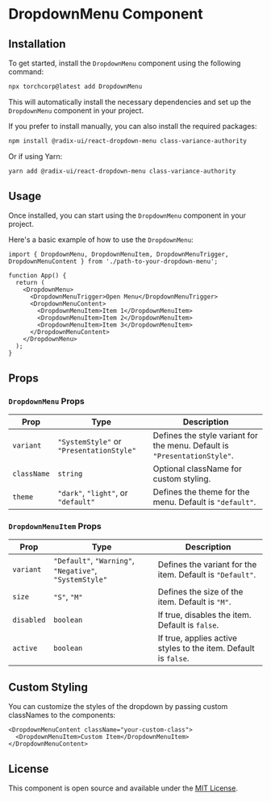 
# DropdownMenu Component

## Installation

To get started, install the `DropdownMenu` component using the following command:

```bash
npx torchcorp@latest add DropdownMenu
```

This will automatically install the necessary dependencies and set up the `DropdownMenu` component in your project.

If you prefer to install manually, you can also install the required packages:

```bash
npm install @radix-ui/react-dropdown-menu class-variance-authority
```

Or if using Yarn:

```bash
yarn add @radix-ui/react-dropdown-menu class-variance-authority
```

## Usage

Once installed, you can start using the `DropdownMenu` component in your project.

Here's a basic example of how to use the `DropdownMenu`:

```tsx
import { DropdownMenu, DropdownMenuItem, DropdownMenuTrigger, DropdownMenuContent } from './path-to-your-dropdown-menu';

function App() {
  return (
    <DropdownMenu>
      <DropdownMenuTrigger>Open Menu</DropdownMenuTrigger>
      <DropdownMenuContent>
        <DropdownMenuItem>Item 1</DropdownMenuItem>
        <DropdownMenuItem>Item 2</DropdownMenuItem>
        <DropdownMenuItem>Item 3</DropdownMenuItem>
      </DropdownMenuContent>
    </DropdownMenu>
  );
}
```

## Props

### `DropdownMenu` Props

| Prop       | Type               | Description                                    |
|------------|--------------------|------------------------------------------------|
| `variant`  | `"SystemStyle"` or `"PresentationStyle"` | Defines the style variant for the menu. Default is `"PresentationStyle"`. |
| `className`| `string`           | Optional className for custom styling.         |
| `theme`    | `"dark"`, `"light"`, or `"default"` | Defines the theme for the menu. Default is `"default"`. |

### `DropdownMenuItem` Props

| Prop      | Type               | Description                                    |
|-----------|--------------------|------------------------------------------------|
| `variant` | `"Default"`, `"Warning"`, `"Negative"`, `"SystemStyle"` | Defines the variant for the item. Default is `"Default"`. |
| `size`    | `"S"`, `"M"`        | Defines the size of the item. Default is `"M"`. |
| `disabled`| `boolean`           | If true, disables the item. Default is `false`. |
| `active`  | `boolean`           | If true, applies active styles to the item. Default is `false`. |

## Custom Styling

You can customize the styles of the dropdown by passing custom classNames to the components:

```tsx
<DropdownMenuContent className="your-custom-class">
  <DropdownMenuItem>Custom Item</DropdownMenuItem>
</DropdownMenuContent>
```

## License

This component is open source and available under the [MIT License](LICENSE).